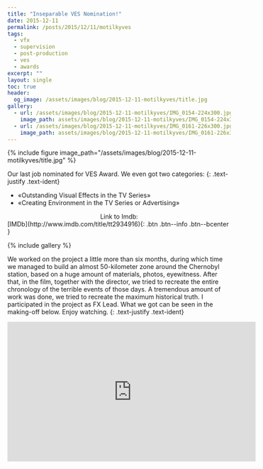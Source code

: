 ```yaml
---
title: "Inseparable VES Nomination!"
date: 2015-12-11
permalink: /posts/2015/12/11/motilkyves
tags:
  - vfx
  - supervision
  - post-production
  - ves
  - awards
excerpt: ""
layout: single
toc: true
header:
  og_image: /assets/images/blog/2015-12-11-motilkyves/title.jpg
gallery:
  - url: /assets/images/blog/2015-12-11-motilkyves/IMG_0154-224x300.jpg
    image_path: assets/images/blog/2015-12-11-motilkyves/IMG_0154-224x300.jpg
  - url: /assets/images/blog/2015-12-11-motilkyves/IMG_0161-226x300.jpg
    image_path: assets/images/blog/2015-12-11-motilkyves/IMG_0161-226x300.jpg
---
```


{% include figure image_path="/assets/images/blog/2015-12-11-motilkyves/title.jpg" %}

Our last job nominated for VES Award. We even got two categories:
{: .text-justify .text-ident}

* «Outstanding Visual Effects in the TV Series»
* «Creating Environment in the TV Series or Advertising»

<center>Link to Imdb:</center>
[IMDb](http://www.imdb.com/title/tt2934916){: .btn .btn--info .btn--bcenter }

{% include gallery %}

We worked on the project a little more than six months, during which time we managed to build an almost 50-kilometer zone around the Chernobyl station, based on a huge amount of materials, photos, eyewitness. After that, in the film, together with the director, we tried to recreate the entire chronology of the terrible events of those days. A tremendous amount of work was done, we tried to recreate the maximum historical truth. I participated in the project as FX Lead. What we got can be seen in the making-off below. Enjoy watching.
{: .text-justify .text-ident}

<iframe src="https://player.vimeo.com/video/64224323" width="560" height="315" frameborder="0"> </iframe>